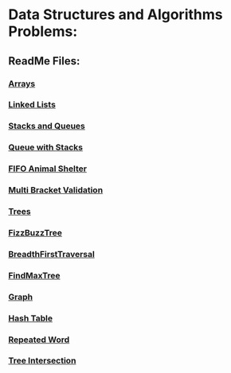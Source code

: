 # Data Structures and Algorithms Problems:

## ReadMe Files:

### [Arrays](readmes/ArraysReadme.md)
### [Linked Lists](readmes/LinkedListReadme.md)
### [Stacks and Queues](readmes/StacksAndQueuesReadme.md)
### [Queue with Stacks](readmes/QueueWithStacksReadme.md)
### [FIFO Animal Shelter](readmes/FIFOAnimalShelter.md)
### [Multi Bracket Validation](readmes/MultiBracketValidation.md)
### [Trees](readmes/Trees.md)
### [FizzBuzzTree](readmes/FizzBuzzTree.md)
### [BreadthFirstTraversal](readmes/BreadthFirstTraversal.md)
### [FindMaxTree](readmes/FindMaxTree.md)
### [Graph](readmes/Graph.md)
### [Hash Table](readmes/HashTable.md)
### [Repeated Word](readmes/RepeatedWord.md)
### [Tree Intersection](readmes/TreeIntersection.md)
